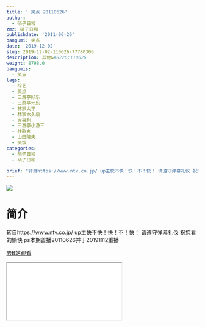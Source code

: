 ```yaml
---
title: ' 笑点 20110626'
author:
  - 硝子日和
zmz: 硝子日和
publishdate: '2011-06-26'
bangumi: 笑点
date: '2019-12-02'
slug: 2019-12-02-110626-77780306
description: 其他&#8226;110626
weight: 8798.0
bangumis:
  - 笑点
tags:
  - 综艺
  - 笑点
  - 三游亭好乐
  - 三游亭元乐
  - 林家太平
  - 林家木久扇
  - 大喜利
  - 三游亭小游三
  - 桂歌丸
  - 山田隆夫
  - 笑饭
categories:
  - 硝子日和
  - 硝子日和

brief: "转自https://www.ntv.co.jp/ up主快不快！快！不！快！ 请遵守弹幕礼仪 祝您看的愉快 ps本期首播20110626并于20191112重播"
---
```

![](https://raw.githubusercontent.com/tcgriffith/owaraisite/master/static/tmpimg/18fc6af44e2081584bb833ec5a19e1e8323087e6.jpg.480.jpg)
# 简介  
转自https://www.ntv.co.jp/
up主快不快！快！不！快！
请遵守弹幕礼仪 祝您看的愉快
ps本期首播20110626并于20191112重播  

[去B站观看](https://www.bilibili.com/video/av77780306/)
<div class ="resp-container"><iframe class="testiframe" src="//player.bilibili.com/player.html?aid=77780306"", scrolling="no", allowfullscreen="true" > </iframe></div> 
